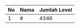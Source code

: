 | No | Nama            | Jumlah Level |
|----|-----------------|--------------|
| 1  | #    |    4346        |
